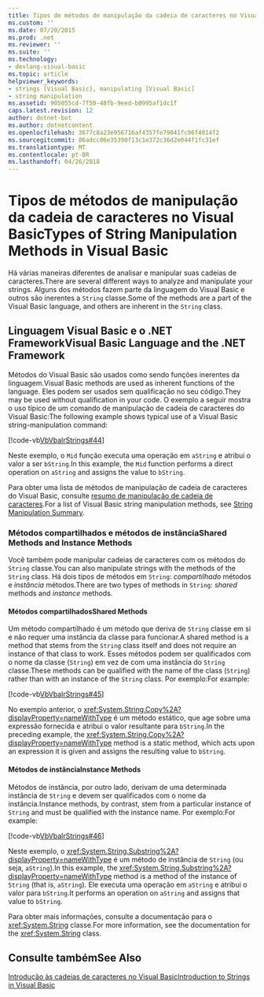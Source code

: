```yaml
---
title: Tipos de métodos de manipulação da cadeia de caracteres no Visual Basic
ms.custom: ''
ms.date: 07/20/2015
ms.prod: .net
ms.reviewer: ''
ms.suite: ''
ms.technology:
- devlang-visual-basic
ms.topic: article
helpviewer_keywords:
- strings [Visual Basic], manipulating [Visual Basic]
- string manipulation
ms.assetid: 905055cd-7f50-48fb-9eed-b0995af1dc1f
caps.latest.revision: 12
author: dotnet-bot
ms.author: dotnetcontent
ms.openlocfilehash: 3677c8a23e956716af4357fe79041fc96f4014f2
ms.sourcegitcommit: 86adcc06e35390f13c1e372c36d2e044f1fc31ef
ms.translationtype: MT
ms.contentlocale: pt-BR
ms.lasthandoff: 04/26/2018
---
```

# <a name="types-of-string-manipulation-methods-in-visual-basic"></a><span data-ttu-id="ea119-102">Tipos de métodos de manipulação da cadeia de caracteres no Visual Basic</span><span class="sxs-lookup"><span data-stu-id="ea119-102">Types of String Manipulation Methods in Visual Basic</span></span>
<span data-ttu-id="ea119-103">Há várias maneiras diferentes de analisar e manipular suas cadeias de caracteres.</span><span class="sxs-lookup"><span data-stu-id="ea119-103">There are several different ways to analyze and manipulate your strings.</span></span> <span data-ttu-id="ea119-104">Alguns dos métodos fazem parte da linguagem do Visual Basic e outros são inerentes a `String` classe.</span><span class="sxs-lookup"><span data-stu-id="ea119-104">Some of the methods are a part of the Visual Basic language, and others are inherent in the `String` class.</span></span>  
  
## <a name="visual-basic-language-and-the-net-framework"></a><span data-ttu-id="ea119-105">Linguagem Visual Basic e o .NET Framework</span><span class="sxs-lookup"><span data-stu-id="ea119-105">Visual Basic Language and the .NET Framework</span></span>  
 <span data-ttu-id="ea119-106">Métodos do Visual Basic são usados como sendo funções inerentes da linguagem.</span><span class="sxs-lookup"><span data-stu-id="ea119-106">Visual Basic methods are used as inherent functions of the language.</span></span> <span data-ttu-id="ea119-107">Eles podem ser usados sem qualificação no seu código.</span><span class="sxs-lookup"><span data-stu-id="ea119-107">They may be used without qualification in your code.</span></span> <span data-ttu-id="ea119-108">O exemplo a seguir mostra o uso típico de um comando de manipulação de cadeia de caracteres do Visual Basic:</span><span class="sxs-lookup"><span data-stu-id="ea119-108">The following example shows typical use of a Visual Basic string-manipulation command:</span></span>  
  
 [!code-vb[VbVbalrStrings#44](../../../../visual-basic/language-reference/functions/codesnippet/VisualBasic/types-of-string-manipulation-methods_1.vb)]  
  
 <span data-ttu-id="ea119-109">Neste exemplo, o `Mid` função executa uma operação em `aString` e atribui o valor a ser `bString`.</span><span class="sxs-lookup"><span data-stu-id="ea119-109">In this example, the `Mid` function performs a direct operation on `aString` and assigns the value to `bString`.</span></span>  
  
 <span data-ttu-id="ea119-110">Para obter uma lista de métodos de manipulação de cadeia de caracteres do Visual Basic, consulte [resumo de manipulação de cadeia de caracteres](../../../../visual-basic/language-reference/keywords/string-manipulation-summary.md).</span><span class="sxs-lookup"><span data-stu-id="ea119-110">For a list of Visual Basic string manipulation methods, see [String Manipulation Summary](../../../../visual-basic/language-reference/keywords/string-manipulation-summary.md).</span></span>  
  
### <a name="shared-methods-and-instance-methods"></a><span data-ttu-id="ea119-111">Métodos compartilhados e métodos de instância</span><span class="sxs-lookup"><span data-stu-id="ea119-111">Shared Methods and Instance Methods</span></span>  
 <span data-ttu-id="ea119-112">Você também pode manipular cadeias de caracteres com os métodos do `String` classe.</span><span class="sxs-lookup"><span data-stu-id="ea119-112">You can also manipulate strings with the methods of the `String` class.</span></span> <span data-ttu-id="ea119-113">Há dois tipos de métodos em `String`: *compartilhado* métodos e *instância* métodos.</span><span class="sxs-lookup"><span data-stu-id="ea119-113">There are two types of methods in `String`: *shared* methods and *instance* methods.</span></span>  
  
#### <a name="shared-methods"></a><span data-ttu-id="ea119-114">Métodos compartilhados</span><span class="sxs-lookup"><span data-stu-id="ea119-114">Shared Methods</span></span>  
 <span data-ttu-id="ea119-115">Um método compartilhado é um método que deriva de `String` classe em si e não requer uma instância da classe para funcionar.</span><span class="sxs-lookup"><span data-stu-id="ea119-115">A shared method is a method that stems from the `String` class itself and does not require an instance of that class to work.</span></span> <span data-ttu-id="ea119-116">Esses métodos podem ser qualificados com o nome da classe (`String`) em vez de com uma instância do `String` classe.</span><span class="sxs-lookup"><span data-stu-id="ea119-116">These methods can be qualified with the name of the class (`String`) rather than with an instance of the `String` class.</span></span> <span data-ttu-id="ea119-117">Por exemplo:</span><span class="sxs-lookup"><span data-stu-id="ea119-117">For example:</span></span>  
  
 [!code-vb[VbVbalrStrings#45](../../../../visual-basic/language-reference/functions/codesnippet/VisualBasic/types-of-string-manipulation-methods_2.vb)]  
  
 <span data-ttu-id="ea119-118">No exemplo anterior, o <xref:System.String.Copy%2A?displayProperty=nameWithType> é um método estático, que age sobre uma expressão fornecida e atribui o valor resultante para `bString`.</span><span class="sxs-lookup"><span data-stu-id="ea119-118">In the preceding example, the <xref:System.String.Copy%2A?displayProperty=nameWithType> method is a static method, which acts upon an expression it is given and assigns the resulting value to `bString`.</span></span>  
  
#### <a name="instance-methods"></a><span data-ttu-id="ea119-119">Métodos de instância</span><span class="sxs-lookup"><span data-stu-id="ea119-119">Instance Methods</span></span>  
 <span data-ttu-id="ea119-120">Métodos de instância, por outro lado, derivam de uma determinada instância de `String` e devem ser qualificados com o nome da instância.</span><span class="sxs-lookup"><span data-stu-id="ea119-120">Instance methods, by contrast, stem from a particular instance of `String` and must be qualified with the instance name.</span></span> <span data-ttu-id="ea119-121">Por exemplo:</span><span class="sxs-lookup"><span data-stu-id="ea119-121">For example:</span></span>  
  
 [!code-vb[VbVbalrStrings#46](../../../../visual-basic/language-reference/functions/codesnippet/VisualBasic/types-of-string-manipulation-methods_3.vb)]  
  
 <span data-ttu-id="ea119-122">Neste exemplo, o <xref:System.String.Substring%2A?displayProperty=nameWithType> é um método de instância de `String` (ou seja, `aString`).</span><span class="sxs-lookup"><span data-stu-id="ea119-122">In this example, the <xref:System.String.Substring%2A?displayProperty=nameWithType> method is a method of the instance of `String` (that is, `aString`).</span></span> <span data-ttu-id="ea119-123">Ele executa uma operação em `aString` e atribui o valor para `bString`.</span><span class="sxs-lookup"><span data-stu-id="ea119-123">It performs an operation on `aString` and assigns that value to `bString`.</span></span>  
  
 <span data-ttu-id="ea119-124">Para obter mais informações, consulte a documentação para o <xref:System.String> classe.</span><span class="sxs-lookup"><span data-stu-id="ea119-124">For more information, see the documentation for the <xref:System.String> class.</span></span>  
  
## <a name="see-also"></a><span data-ttu-id="ea119-125">Consulte também</span><span class="sxs-lookup"><span data-stu-id="ea119-125">See Also</span></span>  
 [<span data-ttu-id="ea119-126">Introdução às cadeias de caracteres no Visual Basic</span><span class="sxs-lookup"><span data-stu-id="ea119-126">Introduction to Strings in Visual Basic</span></span>](../../../../visual-basic/programming-guide/language-features/strings/introduction-to-strings.md)
